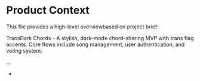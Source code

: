 # Product Context

This file provides a high-level overviewbased on project brief:

TransDark Chords - A stylish, dark-mode chord-sharing MVP with trans flag accents. Core flows include song management, user authentication, and voting system.

...

*